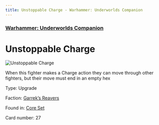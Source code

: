 ```yaml
---
title: Unstoppable Charge - Warhammer: Underworlds Companion
---
```


### [Warhammer: Underworlds Companion](https://guidokessels.github.io/wh-underworlds)

  

# Unstoppable Charge

![Unstoppable Charge](https://warhammerunderworlds.com/wp-content/uploads/sites/6/2017/12/027_ENG-Unstoppable-Charge.png)

When this fighter makes a Charge action they can move through other fighters, but their move must end in an empty hex

Type: Upgrade

Faction: [Garrek’s Reavers](https://guidokessels.github.io/wh-underworlds/factions/garreks-reavers)

Found in: [Core Set](https://guidokessels.github.io/wh-underworlds/locations/core-set)

Card number: 27
